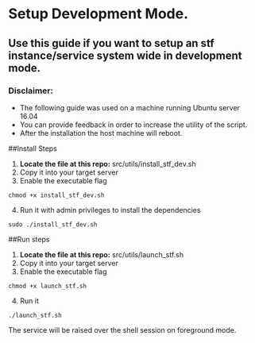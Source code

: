 
# Setup Development Mode.

## Use this guide if you want to setup an stf instance/service system wide in development mode.

### Disclaimer:
 - The following guide was used on a machine running Ubuntu server 16.04
 - You can provide feedback in order to increase the utility of the script.
 - After the installation the host machine will reboot.

##Install Steps
 1. **Locate the file at this repo:** src/utils/install_stf_dev.sh
 2. Copy it into your target server
 3. Enable the executable flag
 
 ```
 chmod +x install_stf_dev.sh
 ```
 4. Run it with admin privileges to install the dependencies
 
 ```
 sudo ./install_stf_dev.sh
 ```

##Run steps
1. **Locate the file at this repo:** src/utils/launch_stf.sh 
2. Copy it into your target server
3. Enable the executable flag

```
chmod +x launch_stf.sh
```
4. Run it

```
./launch_stf.sh
```


The service will be raised over the shell session on foreground mode.


